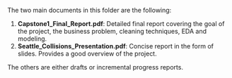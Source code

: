 The two main documents in this folder are the following: 

1. **Capstone1_Final_Report.pdf**: Detailed final report covering the goal of the project, the business problem, cleaning techniques, EDA and modeling. 
2. **Seattle_Collisions_Presentation.pdf**: Concise report in the form of slides. Provides a good overview of the project. 

The others are either drafts or incremental progress reports. 
